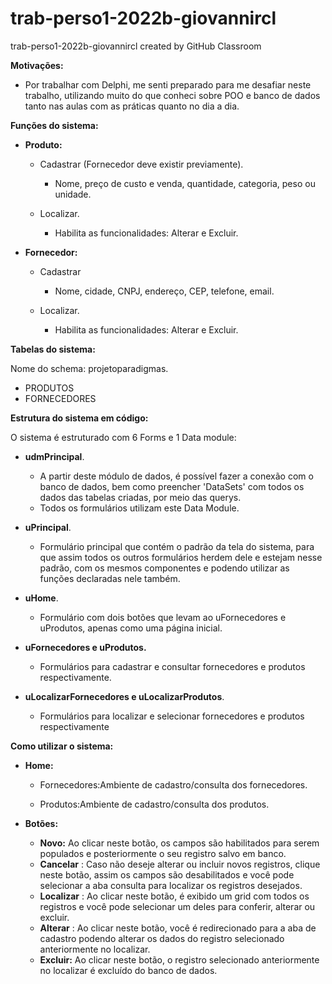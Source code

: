 # trab-perso1-2022b-giovannircl
trab-perso1-2022b-giovannircl created by GitHub Classroom

**Motivações:**

  - Por trabalhar com Delphi, me senti preparado para me desafiar neste trabalho, utilizando muito do que conheci sobre POO e banco de dados tanto nas aulas com as       práticas quanto no dia a dia.

**Funções do sistema:**

- **Produto:**

  - Cadastrar (Fornecedor deve existir previamente).

    - Nome, preço de custo e venda, quantidade, categoria, peso ou unidade.

  - Localizar.

    - Habilita as funcionalidades: Alterar e Excluir.

- **Fornecedor:**

  - Cadastrar

    - Nome, cidade, CNPJ, endereço, CEP, telefone, email.

  - Localizar.

    - Habilita as funcionalidades: Alterar e Excluir.

**Tabelas do sistema:**

Nome do schema: projetoparadigmas.

- PRODUTOS
- FORNECEDORES

**Estrutura do sistema em código:**

O sistema é estruturado com 6 Forms e 1 Data module:

- **udmPrincipal**.

  - A partir deste módulo de dados, é possível fazer a conexão com o banco de dados, bem como preencher 'DataSets' com todos os dados das tabelas criadas, por meio das   querys.
  - Todos os formulários utilizam este Data Module.

- **uPrincipal**.

  - Formulário principal que contém o padrão da tela do sistema, para que assim todos os outros formulários herdem dele e estejam nesse padrão, com os mesmos             componentes e podendo utilizar as funções declaradas nele também.

- **uHome**.

  - Formulário com dois botões que levam ao uFornecedores e uProdutos, apenas como uma página inicial.

- **uFornecedores e uProdutos.**

  - Formulários para cadastrar e consultar fornecedores e produtos respectivamente.

- **uLocalizarFornecedores e uLocalizarProdutos**.

  - Formulários para localizar e selecionar fornecedores e produtos respectivamente

**Como utilizar o sistema:**

- **Home:**

  - Fornecedores:Ambiente de cadastro/consulta dos fornecedores.

  - Produtos:Ambiente de cadastro/consulta dos produtos.

- **Botões:**

  - **Novo:** Ao clicar neste botão, os campos são habilitados para serem populados e posteriormente o seu registro salvo em banco.
  - **Cancelar** : Caso não deseje alterar ou incluir novos registros, clique neste botão, assim os campos são desabilitados e você pode selecionar a aba consulta para   localizar os registros desejados.
  - **Localizar** : Ao clicar neste botão, é exibido um grid com todos os registros e você pode selecionar um deles para conferir, alterar ou excluir.
  - **Alterar** : Ao clicar neste botão, você é redirecionado para a aba de cadastro podendo alterar os dados do registro selecionado anteriormente no localizar.
  - **Excluir:** Ao clicar neste botão, o registro selecionado anteriormente no localizar é excluído do banco de dados.
